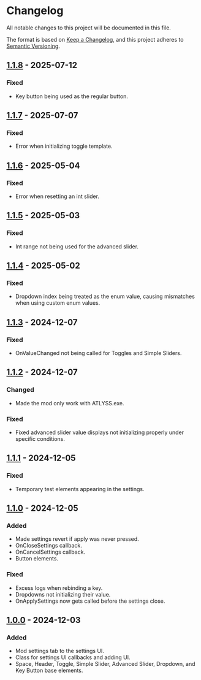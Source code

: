 # Changelog

All notable changes to this project will be documented in this file.

The format is based on [Keep a Changelog](https://keepachangelog.com/en/1.1.0/),
and this project adheres to [Semantic Versioning](https://semver.org/spec/v2.0.0.html).

## [1.1.8] - 2025-07-12

### Fixed

- Key button being used as the regular button.

## [1.1.7] - 2025-07-07

### Fixed

- Error when initializing toggle template.

## [1.1.6] - 2025-05-04

### Fixed

- Error when resetting an int slider.

## [1.1.5] - 2025-05-03

### Fixed

- Int range not being used for the advanced slider.

## [1.1.4] - 2025-05-02

### Fixed

- Dropdown index being treated as the enum value, causing mismatches when using custom enum values.

## [1.1.3] - 2024-12-07

### Fixed

- OnValueChanged not being called for Toggles and Simple Sliders.

## [1.1.2] - 2024-12-07

### Changed

- Made the mod only work with ATLYSS.exe.

### Fixed

- Fixed advanced slider value displays not initializing properly under specific conditions.

## [1.1.1] - 2024-12-05

### Fixed

- Temporary test elements appearing in the settings.

## [1.1.0] - 2024-12-05

### Added

- Made settings revert if apply was never pressed.
- OnCloseSettings callback.
- OnCancelSettings callback.
- Button elements.

### Fixed

- Excess logs when rebinding a key.
- Dropdowns not initializing their value.
- OnApplySettings now gets called before the settings close.

## [1.0.0] - 2024-12-03

### Added

- Mod settings tab to the settings UI.
- Class for settings UI callbacks and adding UI.
- Space, Header, Toggle, Simple Slider, Advanced Slider, Dropdown, and Key Button base elements.

[unreleased]: https://github.com/Nestorboy/ATLYSS-EasySettings/compare/v1.1.8...HEAD
[1.1.8]: https://github.com/Nestorboy/ATLYSS-EasySettings/compare/v1.1.7...v1.1.8
[1.1.7]: https://github.com/Nestorboy/ATLYSS-EasySettings/compare/v1.1.6...v1.1.7
[1.1.6]: https://github.com/Nestorboy/ATLYSS-EasySettings/compare/v1.1.5...v1.1.6
[1.1.5]: https://github.com/Nestorboy/ATLYSS-EasySettings/compare/v1.1.4...v1.1.5
[1.1.4]: https://github.com/Nestorboy/ATLYSS-EasySettings/compare/v1.1.3...v1.1.4
[1.1.3]: https://github.com/Nestorboy/ATLYSS-EasySettings/compare/v1.1.2...v1.1.3
[1.1.2]: https://github.com/Nestorboy/ATLYSS-EasySettings/compare/v1.1.1...v1.1.2
[1.1.1]: https://github.com/Nestorboy/ATLYSS-EasySettings/compare/v1.1.0...v1.1.1
[1.1.0]: https://github.com/Nestorboy/ATLYSS-EasySettings/compare/v1.0.0...v1.1.0
[1.0.0]: https://github.com/Nestorboy/ATLYSS-EasySettings/releases/tag/v1.0.0